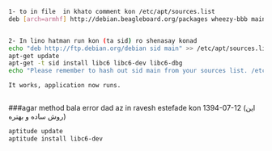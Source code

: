 
```bash 
1- to in file  in khato comment kon /etc/apt/sources.list
deb [arch=armhf] http://debian.beagleboard.org/packages wheezy-bbb main


2- In lino hatman run kon (ta sid) ro shenasay konad
echo "deb http://ftp.debian.org/debian sid main" >> /etc/apt/sources.list
apt-get update
apt-get -t sid install libc6 libc6-dev libc6-dbg
echo "Please remember to hash out sid main from your sources list. /etc/apt/sources.list"

It works, application now runs.



```

###agar method bala error dad az in ravesh estefade kon 1394-07-12 (این روش ساده و بهتره)  
```bash
aptitude update
aptitude install libc6-dev
```
